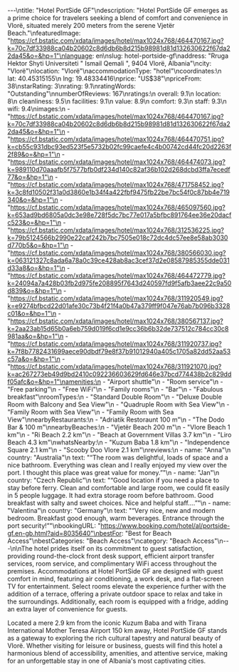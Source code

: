 ---\ntitle: "Hotel PortSide GF"\ndescription: "Hotel PortSide GF emerges as a prime choice for travelers seeking a blend of comfort and convenience in Vlorë, situated merely 200 meters from the serene Vjetër Beach."\nfeaturedImage: "https://cf.bstatic.com/xdata/images/hotel/max1024x768/464470167.jpg?k=70c7df33988ca04b20602c8d6db6b8d215b98981d81d132630622f67da22da45&o=&hp=1"\nlanguage: en\nslug: hotel-portside-gf\naddress: "Rruga Hektor Shyti Universiteti \" Ismail Qemali \", 9404 Vlorë, Albania"\ncity: "Vlorë"\nlocation: "Vlorë"\naccommodationType: "hotel"\ncoordinates:\n  lat: 40.45315155\n  lng: 19.48334416\nprice: "US$38"\npriceFrom: 38\nstarRating: 3\nrating: 9.1\nratingWords: "Outstanding"\nnumberOfReviews: 167\nratings:\n  overall: 9.1\n  location: 8\n  cleanliness: 9.5\n  facilities: 9.1\n  value: 8.9\n  comfort: 9.3\n  staff: 9.3\n  wifi: 9.4\nimages:\n  - "https://cf.bstatic.com/xdata/images/hotel/max1024x768/464470167.jpg?k=70c7df33988ca04b20602c8d6db6b8d215b98981d81d132630622f67da22da45&o=&hp=1"\n  - "https://cf.bstatic.com/xdata/images/hotel/max1024x768/464470751.jpg?k=cb55c931dbc93ed523f5e5732b02fc99caefe4c4b00742cd44fc20d2263f2f89&o=&hp=1"\n  - "https://cf.bstatic.com/xdata/images/hotel/max1024x768/464474073.jpg?k=989110d70aaafb5f7577bfb0df234d140c82af36b102d268dcbd3ffa7ecedf77&o=&hp=1"\n  - "https://cf.bstatic.com/xdata/images/hotel/max1024x768/471758452.jpg?k=3c8fd10502f31a0d3860e1b34f4a422fbf9475fb22be7bc54f0c87bb4e719340&o=&hp=1"\n  - "https://cf.bstatic.com/xdata/images/hotel/max1024x768/465097560.jpg?k=653ad9bd6805a0dc3e98e728f5dc7bc77e017a5bfbc891764ee36e20dacfc523&o=&hp=1"\n  - "https://cf.bstatic.com/xdata/images/hotel/max1024x768/312536225.jpg?k=79b5124566b2990e22caf242b7bc7505e018c72dc4dc57ee8e58ab3030d770b5&o=&hp=1"\n  - "https://cf.bstatic.com/xdata/images/hotel/max1024x768/380566030.jpg?k=063121327c8ada6a78a0c39ce428ab8ac3cef37d2e08587985355dde031d33a8&o=&hp=1"\n  - "https://cf.bstatic.com/xdata/images/hotel/max1024x768/464472779.jpg?k=24094a7a428b03fb2d975fe208895f7643d240597fd9f5afb3aee22c9a50d839&o=&hp=1"\n  - "https://cf.bstatic.com/xdata/images/hotel/max1024x768/311920549.jpg?k=e9274bfbcd22d01afe30c73b4f21f4a0b47a379ff9f047e76ab7b096b3328c01&o=&hp=1"\n  - "https://cf.bstatic.com/xdata/images/hotel/max1024x768/380567137.jpg?k=2aa23ab15d65b0a6eb759d019f6cd1e9cc36b6b32de737512c784cc30c8981aa&o=&hp=1"\n  - "https://cf.bstatic.com/xdata/images/hotel/max1024x768/311920737.jpg?k=7f8b7782431699aece90dbdf79e8f37b91012940a405c1705a82dd52aa53c57a&o=&hp=1"\n  - "https://cf.bstatic.com/xdata/images/hotel/max1024x768/311921070.jpg?k=ac267273eb49d9bd2410c092236603629fd646e37bcd774438b2c829ddf05afc&o=&hp=1"\namenities:\n  - "Airport shuttle"\n  - "Room service"\n  - "Free parking"\n  - "Free WiFi"\n  - "Family rooms"\n  - "Bar"\n  - "Fabulous breakfast"\nroomTypes:\n  - "Standard Double Room"\n  - "Deluxe Double Room with Balcony and Sea View"\n  - "Quadruple Room with Sea View"\n  - "Family Room with Sea View"\n  - "Family Room with Sea View"\nnearbyRestaurants:\n  - "Adriatik Restoraunt 100 m"\n  - "The Dodo Bar & 100 m"\nnearbyBeaches:\n  - "Vjetër Beach 200 m"\n  - "Vlore Beach 1 km"\n  - "Ri Beach 2.2 km"\n  - "Beach at Government Villas 3.7 km"\n  - "Liro Beach 4.3 km"\nwhatsNearby:\n  - "Kuzum Baba 1.8 km"\n  - "Independence Square 2.1 km"\n  - "Scooby Doo Vlore 2.1 km"\nreviews:\n  - name: "Anna"\n    country: "Australia"\n    text: "“The room was delightful, loads of space and a nice bathroom. Everything was clean and I really enjoyed my view over the port. I thought this place was great value for money.”"\n  - name: "Jan"\n    country: "Czech Republic"\n    text: "“Good location if you need a place to stay before ferry. Clean and comfortable and large room, we could fit easily in 5 people luggage. It had extra storage room before bathroom. Good breakfast with salty and sweet choices. Nice and helpful staff....”"\n  - name: "Valentina"\n    country: "Germany"\n    text: "“Very nice, new and modern bedroom. Breakfast good enough, warm beverages.
Entrance through the port security!”"\nbookingURL: "https://www.booking.com/hotel/al/portside-gf.en-gb.html?aid=8035640"\nbestFor: "Best for Beach Access"\nbestCategories: "Beach Access"\ncategory: "Beach Access"\n---\n\nThe hotel prides itself on its commitment to guest satisfaction, providing round-the-clock front desk support, efficient airport transfer services, room service, and complimentary WiFi access throughout the premises. Accommodations at Hotel PortSide GF are designed with guest comfort in mind, featuring air conditioning, a work desk, and a flat-screen TV for entertainment. Select rooms elevate the experience further with the addition of a terrace, offering a private outdoor space to relax and take in the surroundings. Additionally, each room is equipped with a fridge, adding an extra layer of convenience for guests.

Located a mere 2.9 km from the iconic Kuzum Baba and with Tirana International Mother Teresa Airport 150 km away, Hotel PortSide GF stands as a gateway to exploring the rich cultural tapestry and natural beauty of Vlorë. Whether visiting for leisure or business, guests will find this hotel a harmonious blend of accessibility, amenities, and attentive service, making for an unforgettable stay in one of Albania's most captivating cities.